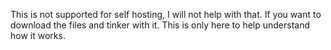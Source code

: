 This is not supported for self hosting, I will not help with that. 
If you want to download the files and tinker with it.
This is only here to help understand how it works.
